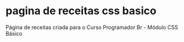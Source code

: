 # pagina de receitas css basico
 Página de receitas criada para o Curso Programador Br - Módulo CSS Básico
